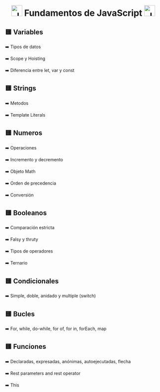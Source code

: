 <h1 align="center"><img width="35px" src="https://github.com/JohnMata0427/Laboratorio-03/assets/150484680/00c430b5-fd78-43b7-a8a9-32fe77a58a4f" alt="JavaScript Logo"> Fundamentos de JavaScript <img width="35px" src="https://github.com/JohnMata0427/Laboratorio-03/assets/150484680/00c430b5-fd78-43b7-a8a9-32fe77a58a4f" alt="JavaScript Logo"></h1>

<h2>🟨 Variables</h2>

➡️ Tipos de datos

➡️ Scope y Hoisting

➡️ Diferencia entre let, var y const

<h2>🟨 Strings</h2>

➡️ Metodos

➡️ Template Literals

<h2>🟨 Numeros</h2>

➡️ Operaciones

➡️ Incremento y decremento

➡️ Objeto Math

➡️ Orden de precedencia

➡️ Conversión

<h2>🟨 Booleanos</h2>

➡️ Comparación estricta

➡️ Falsy y thruty

➡️ Tipos de operadores

➡️ Ternario

<h2>🟨 Condicionales</h2>

➡️ Simple, doble, anidado y multiple (switch)

<h2>🟨 Bucles</h2>

➡️ For, while, do-while, for of, for in, forEach, map

<h2>🟨 Funciones</h2>

➡️ Declaradas, expresadas, anónimas, autoejecutadas, flecha

➡️ Rest parameters and rest operator

➡️ This

